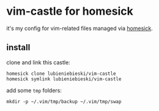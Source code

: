 # vim-castle for homesick

it's my config for vim-related files managed via [homesick](https://github.com/technicalpickles/homesick).

## install

clone and link this castle:

```
homesick clone lubieniebieski/vim-castle
homesick symlink lubieniebieski/vim-castle
```

add some `tmp` folders:

```
mkdir -p ~/.vim/tmp/backup ~/.vim/tmp/swap
```

